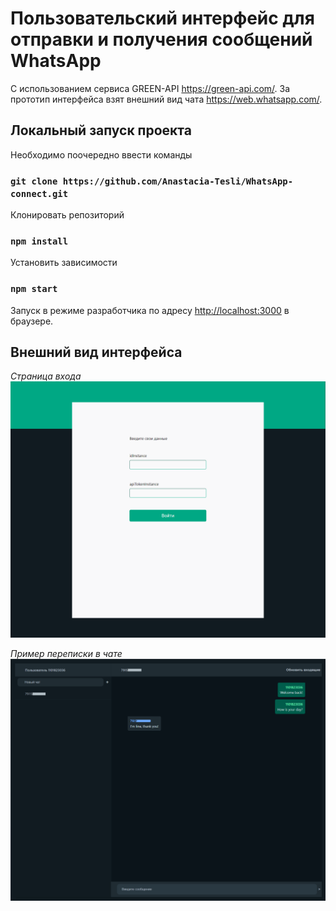 # Пользовательский интерфейс для отправки и получения сообщений WhatsApp

С использованием сервиса GREEN-API https://green-api.com/.
За прототип интерфейса взят внешний вид чата https://web.whatsapp.com/.

## Локальный запуск проекта

Необходимо поочередно ввести команды

### `git clone https://github.com/Anastacia-Tesli/WhatsApp-connect.git`

Клонировать репозиторий 

### `npm install`

Установить зависимости

### `npm start`

Запуск в режиме разработчика по адресу [http://localhost:3000](http://localhost:3000) в браузере.



## Внешний вид интерфейса

_Страница входа_
![Внешний вид интерфейса на странице входа](./src/images/login.png)

_Пример переписки в чате_
![Внешний вид чата](./src/images/chat.png)

